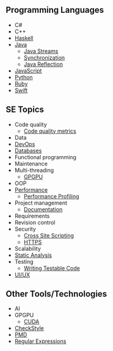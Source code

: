 ## Programming Languages

* C#
* C++
* [Haskell](haskell/Haskell.md)
* [Java](java/Java.md)
  * [Java Streams](java/streams-an-introduction.md)
  * [Synchronization](java/JavaSynchronization.md)
  * [Java Reflection](java/JavaReflections.md)
* [JavaScript](javascript/Javascript.md)
* [Python](python/introduction-to-python.md)
* [Ruby](ruby/Ruby.md)
* [Swift](swift/welcome-to-swift.md)

## SE Topics

* Code quality
  * [Code quality metrics](codeQuality/CodeQualityMetrics.md)
* Data
* [DevOps](devops/DevOps.md)
* [Databases](data/databases.md)
* Functional programming
* Maintenance
* Multi-threading
    * [GPGPU](gpgpu/gpgpu.md)
* OOP
* [Performance](performance/Performance.md)
    * [Performance Profiling](performance/PerformanceProfiling.md)
* Project management
    * [Documentation](projectManagement/documentation.md)
* Requirements
* Revision control
* Security
  * [Cross Site Scripting](security/crossSiteScripting/crossSiteScripting.md)
  * [HTTPS](security/Https.md)
* Scalability
* [Static Analysis](staticAnalysis/intro.md)
* Testing
    * [Writing Testable Code](testing/writing-testable-code.md)
* [UI/UX](https://github.com/AngShiYa/learningresources/blob/uix/contents/uix/uix.md)

## Other Tools/Technologies

* AI
* GPGPU
  * [CUDA](gpgpu/cuda.md)
* [CheckStyle](staticAnalysis/checkStyle.md)
* [PMD](staticAnalysis/PMD.md)
* [Regular Expressions](regex/Regex.md)
